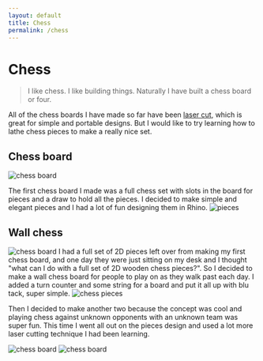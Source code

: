 ```yaml
---
layout: default
title: Chess
permalink: /chess
---
```


# Chess
> I like chess. I like building things. Naturally I have built a chess board or four.

All of the chess boards I have made so far have been [laser cut](/sebsite/laser), which is great for simple and portable designs. But I would like to try learning how to lathe chess pieces to make a really nice set.

## Chess board
<div class="clearfix">
    <img alt="chess board" src="/sebsite/images/chess.jpg" id="rightfloat">

The first chess board I made was a full chess set with slots in the board for pieces and a draw to hold all the pieces. I decided to make simple and elegant pieces and I had a lot of fun designing them in Rhino.
<img alt="pieces" src="/sebsite/images/piecesdxf1.jpg" max-width="300">

</div>

## Wall chess
<div class="clearfix">
    <img alt="chess board" src="/sebsite/images/wallchess1.jpg" id="rightfloat">
I had a full set of 2D pieces left over from making my first chess board, and one day they were just sitting on my desk and I thought "what can I do with a full set of 2D wooden chess pieces?". So I decided to make a wall chess board for people to play on as they walk past each day. I added a turn counter and some string for a board and put it all up with blu tack, super simple.

<img alt="chess pieces" src="sebsite/images/chesspieces.jpg" id="leftalign">

Then I decided to make another two because the concept was cool and playing chess against unknown opponents with an unknown team was super fun. This time I went all out on the pieces design and used a lot more laser cutting technique I had been learning. 

<img alt="chess board" src="/sebsite/images/wallchess2.jpg">


<img alt="chess board" src="/sebsite/images/wallchess3.jpg">


</div>